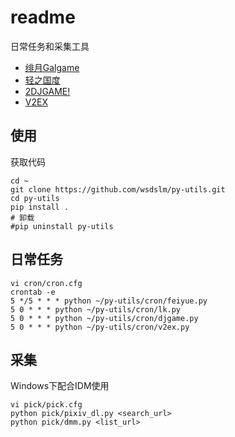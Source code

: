 # readme #
日常任务和采集工具

- [绯月Galgame](http://ddgal.com/)
- [轻之国度](http://www.lightnovel.cn/forum.php)
- [2DJGAME!](http://bbs4.2djgame.net/home/forum.php)
- [V2EX](https://www.v2ex.com/)

## 使用 ##
获取代码

    cd ~
    git clone https://github.com/wsdslm/py-utils.git
    cd py-utils
    pip install .
    # 卸载
    #pip uninstall py-utils

## 日常任务 ##

	vi cron/cron.cfg
	crontab -e
	5 */5 * * * python ~/py-utils/cron/feiyue.py
	5 0 * * * python ~/py-utils/cron/lk.py
	5 0 * * * python ~/py-utils/cron/djgame.py
	5 0 * * * python ~/py-utils/cron/v2ex.py

## 采集 ##
Windows下配合IDM使用

    vi pick/pick.cfg
	python pick/pixiv_dl.py <search_url>
	python pick/dmm.py <list_url>
